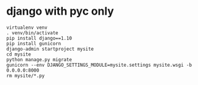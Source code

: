 # django with pyc only

```
virtualenv venv
. venv/bin/activate
pip install django==1.10
pip install gunicorn
django-admin startproject mysite
cd mysite
python manage.py migrate
gunicorn --env DJANGO_SETTINGS_MODULE=mysite.settings mysite.wsgi -b 0.0.0.0:8000
rm mysite/*.py

```
<!--stackedit_data:
eyJoaXN0b3J5IjpbLTE5MzkzNjQ1NjQsLTE2NDMwNjUxMTYsLT
E5MTE2MDQ3MzNdfQ==
-->